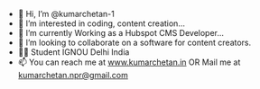 - 👋 Hi, I’m @kumarchetan-1
- 👀 I’m interested in coding, content creation...
- 🌱 I’m currently Working as a Hubspot CMS Developer...
- 💞️ I’m looking to collaborate on a software for content creators.
- 👨‍🎓 Student IGNOU Delhi India
- 📫 You can reach me at www.kumarchetan.in OR
     Mail me at kumarchetan.npr@gmail.com

<!---
kumarchetan-1/kumarchetan-1 is a ✨ special ✨ repository because its `README.md` (this file) appears on your GitHub profile.
You can click the Preview link to take a look at your changes.
--->
